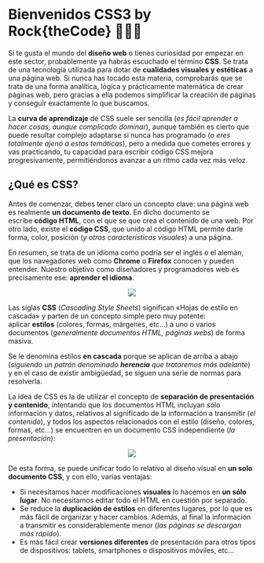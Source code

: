 # Bienvenidos CSS3 by Rock{theCode} 👨🏽‍💻

Si te gusta el mundo del **diseño web** o tienes curiosidad por empezar en este sector, probablemente ya habrás escuchado el término **CSS**. Se trata de una tecnología utilizada para dotar de **cualidades visuales y estéticas** a una página web. Si nunca has tocado esta materia, comprobarás que se trata de una forma analítica, lógica y prácticamente matemática de crear páginas web, pero gracias a ella podemos simplificar la creación de páginas y conseguir exactamente lo que buscamos.

La **curva de aprendizaje** de CSS suele ser sencilla (*es fácil aprender a hacer cosas, aunque complicado dominar*), aunque también es cierto que puede resultar complejo adaptarse si nunca has programado (*o eres totalmente ajeno a estas temáticas*), pero a medida que cometes errores y vas practicando, tu capacidad para escribir código CSS mejora progresivamente, permitiéndonos avanzar a un ritmo cada vez más veloz.

**¿Qué es CSS?**
---

Antes de comenzar, debes tener claro un concepto clave: una página web es realmente **un documento de texto**. En dicho documento se escribe **código HTML**, con el que se que crea el contenido de una web. Por otro lado, existe el **código CSS**, que unido al código HTML permite darle forma, color, posición (*y otras características visuales*) a una página.

En resumen, se trata de un idioma como podría ser el inglés o el alemán, que los navegadores web como **Chrome** o **Firefox** conocen y pueden entender. Nuestro objetivo como diseñadores y programadores web es precisamente ese: **aprender el idioma**.

<div align="center"><img src="../../README/html-css-navegador.png"/></div>

Las siglas **CSS** (*Cascading Style Sheets*) significan «Hojas de estilo en cascada» y parten de un concepto simple pero muy potente: aplicar **estilos** (colores, formas, márgenes, etc...) a uno o varios documentos (*generalmente documentos HTML, páginas webs*) de forma masiva.

Se le denomina estilos **en cascada** porque se aplican de arriba a abajo (*siguiendo un patrón denominado **herencia** que trataremos más adelante*) y en el caso de existir ambigüedad, se siguen una serie de normas para resolverla.

La idea de CSS es la de utilizar el concepto de **separación de presentación y contenido**, intentando que los documentos HTML incluyan sólo información y datos, relativos al significado de la información a transmitir (*el contenido*), y todos los aspectos relacionados con el estilo (diseño, colores, formas, etc...) se encuentren en un documento CSS independiente (*la presentación*):

<div align="center"><img src="../../README/que-es-css.png"/></div>

De esta forma, se puede unificar todo lo relativo al diseño visual en **un solo documento CSS**, y con ello, varias ventajas:

- Si necesitamos hacer modificaciones **visuales** lo hacemos en **un sólo lugar**. No necesitamos editar todo el HTML en cuestión por separado.
- Se reduce la **duplicación de estilos** en diferentes lugares, por lo que es más fácil de organizar y hacer cambios. Además, al final la información a transmitir es considerablemente menor (*las páginas se descargan más rápido*).
- Es más fácil crear **versiones diferentes** de presentación para otros tipos de dispositivos: tablets, smartphones o dispositivos móviles, etc...